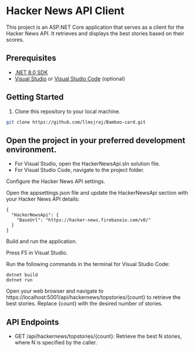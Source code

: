 # Hacker News API Client

This project is an ASP.NET Core application that serves as a client for the Hacker News API. It retrieves and displays the best stories based on their scores.

## Prerequisites

- [.NET 8.0 SDK](https://dotnet.microsoft.com/download/dotnet/8.0)
- [Visual Studio](https://visualstudio.microsoft.com/) or [Visual Studio Code](https://code.visualstudio.com/) (optional)

## Getting Started

1. Clone this repository to your local machine.

```bash
git clone https://github.com/llmsjraj/Bamboo-card.git
```

## Open the project in your preferred development environment.

-  For Visual Studio, open the HackerNewsApi.sln solution file.
-  For Visual Studio Code, navigate to the project folder.

Configure the Hacker News API settings.

Open the appsettings.json file and update the HackerNewsApi section with your Hacker News API details:
```
{
  "HackerNewsApi": {
    "BaseUrl": "https://hacker-news.firebaseio.com/v0/"
  }
}
```
Build and run the application.

Press F5 in Visual Studio.

Run the following commands in the terminal for Visual Studio Code:
```
dotnet build
dotnet run
```
Open your web browser and navigate to https://localhost:5001/api/hackernews/topstories/{count} to retrieve the best stories. Replace {count} with the desired number of stories.
## API Endpoints
-  GET /api/hackernews/topstories/{count}: Retrieve the best N stories, where N is specified by the caller.